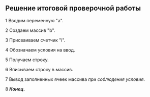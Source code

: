 ## Решение итоговой проверочной работы ##

1   Вводим переменную "а".

2   Создаем массив "b".

3   Присваиваем счетчик "i".

4   Обозначаем условия на ввод.

5   Получаем строку.

6   Вписываем строку в массив.

7   Вывод заполненных ячеек массива *при соблюдения условия*.

8  **_Конец._**